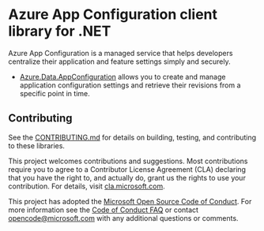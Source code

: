 # Azure App Configuration client library for .NET

Azure App Configuration is a managed service that helps developers centralize their application and feature settings simply and securely.

- [Azure.Data.AppConfiguration][app_config] allows you to create and manage application configuration settings and retrieve their revisions from a specific point in time.

## Contributing

See the [CONTRIBUTING.md][contrib] for details on building, testing, and contributing to these libraries.

This project welcomes contributions and suggestions. Most contributions require you to agree to a Contributor License Agreement (CLA) declaring that you have the right to, and actually do, grant us the rights to use your contribution. For details, visit [cla.microsoft.com][cla].

This project has adopted the [Microsoft Open Source Code of Conduct][coc]. For more information see the [Code of Conduct FAQ][coc_faq] or contact [opencode@microsoft.com][coc_contact] with any additional questions or comments.

<!-- LINKS -->
[app_config]: https://github.com/Azure/azure-sdk-for-net/blob/master/sdk/appconfiguration/Azure.Data.AppConfiguration/README.md
[contrib]: https://github.com/Azure/azure-sdk-for-net/blob/master/sdk/appconfiguration/CONTRIBUTING.md
[cla]: https://cla.microsoft.com
[coc]: https://opensource.microsoft.com/codeofconduct/
[coc_faq]: https://opensource.microsoft.com/codeofconduct/faq/
[coc_contact]: mailto:opencode@microsoft.com
